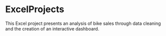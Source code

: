 # ExcelProjects
This Excel project presents an analysis of bike sales through data cleaning and the creation of an interactive dashboard.
